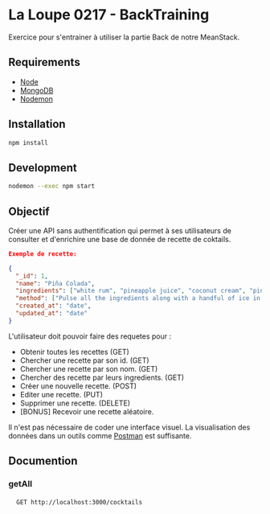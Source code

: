 # La Loupe 0217 - BackTraining
Exercice pour s'entrainer à utiliser la partie Back de notre MeanStack.

## Requirements

-   [Node](https://doc.ubuntu-fr.org/nodejs#depuis_un_ppa)
-   [MongoDB](https://doc.ubuntu-fr.org/mongodb#installation)
-   [Nodemon](http://nodemon.io/)

## Installation

```bash
npm install
```

## Development

```bash
nodemon --exec npm start
```

## Objectif
Créer une API sans authentification qui permet à ses utilisateurs de consulter et d'enrichire une base de donnée de recette de coktails.


``` json
Exemple de recette:

{
  "_id": 1,
  "name": "Piña Colada",
  "ingredients": ["white rum", "pineapple juice", "coconut cream", "pineapple"],
  "method": ["Pulse all the ingredients along with a handful of ice in a blender until smooth", "Pour into a tall glass and garnish as you like."],
  "created_at": "date",
  "updated_at": "date"
}
```

L'utilisateur doit pouvoir faire des requetes pour :
  - Obtenir toutes les recettes (GET)
  - Chercher une recette par son id. (GET)
  - Chercher une recette par son nom. (GET)
  - Chercher des recette par leurs ingredients. (GET)
  - Créer une nouvelle recette. (POST)
  - Editer une recette. (PUT)
  - Supprimer une recette. (DELETE)
  - [BONUS] Recevoir une recette aléatoire.

  Il n'est pas nécessaire de coder une interface visuel. La visualisation des données dans un outils comme [Postman](https://chrome.google.com/webstore/detail/postman/fhbjgbiflinjbdggehcddcbncdddomop) est suffisante.

  ## Documention

  <!-- - Obtenir toutes les recettes (GET)
  Pour obtenir toutes les recettes enregistrées dans la base de données de l'API Cocktail, utilisez GET sur l'url http://localhost:3000/cocktails/

  - Chercher une recette par son id. (GET)
  Pour obtenir une recette par son id dans la base de données de l'API Cocktail, utilisez GET sur l'url http://localhost:3000/cocktails/:id
  Exemple : http://localhost:3000/cocktails/58ef5dba6d72a0152dbe6c0c

  - Chercher une recette par son nom. (GET)
  Pour obtenir une recette par son nom dans la base de données de l'API Cocktail, utilisez GET sur l'url http://localhost:3000/cocktails/name/:name
  Exemple : http://localhost:3000/cocktails/name/Mojito

  - Chercher des recette par leurs ingredients. (GET)
  Pour obtenir une recette à partir d'un ingrédient dans la base de données de l'API Cocktail, utilisez GET sur l'url http://localhost:3000/cocktails/ingredients/:ingredients
  Exemple : http://localhost:3000/cocktails/ingredients/salt

  - Créer une nouvelle recette. (POST)
  Pour créer une nouvelle recette dans la base de données de l'API Cocktail, utilisez POST sur l'url http://localhost:3000/cocktails/
  Entrez chacune de vos données de la manière suivante :
  ```
  {
  "name": "Piña Colada",
  "ingredients": ["white rum", "pineapple juice", "coconut cream", "pineapple"],
  "method": ["Pulse all the ingredients along with a handful of ice in a blender until smooth", "Pour into a tall glass and garnish as you like."]
  }
  ```

  - Editer une recette. (PUT)
  Pour éditer une recette existante dans la base de données de l'API Cocktail, utilisez PUT sur l'url http://localhost:3000/cocktails/:id
  Exemple : http://localhost:3000/cocktails/58ef5dba6d72a0152dbe6c0c
  Entrez chacune de vos données à modifier de la manière suivante :
  ```
  {
  "name": "Mojitooooooo !"
  }
  ```

  - Supprimer une recette. (DELETE)
  Pour supprimer une recette existante dans la base de données de l'API Cocktail, utilisez DELETE sur l'url http://localhost:3000/cocktails/:id
  Exemple : http://localhost:3000/cocktails/58ef5dba6d72a0152dbe6c0c -->

  ### getAll
  
   ```
   GET http://localhost:3000/cocktails
   ```
